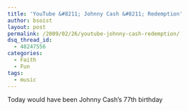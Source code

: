 ```yaml
---
title: 'YouTube &#8211; Johnny Cash &#8211; Redemption'
author: bsoist
layout: post
permalink: /2009/02/26/youtube-johnny-cash-redemption/
dsq_thread_id:
  - 48247556
categories:
  - Faith
  - Fun
tags:
  - music
---
```

Today would have been Johnny Cash&#8217;s 77th birthday
